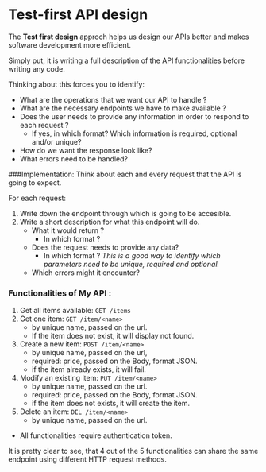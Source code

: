 # Test-first API design

The **Test first design** approch helps us design our APIs better and makes software development more efficient.

Simply put, it is writing a full description of the API functionalities before writing any code.

Thinking about this forces you to identify:

- What are the operations that we want our API to handle ?
- What are the necessary endpoints we have to make available ?
- Does the user needs to provide any information in order to respond to each request ? 
  - If yes, in which format? Which information is required, optional and/or unique?
- How do we want the response look like?
- What errors need to be handled?


###Implementation: 
Think about each and every request that the API is going to expect.

For each request:
1. Write down the endpoint through which is going to be accesible.
2. Write a short description for what this endpoint will do.
    - What it would return ?
        - In which format ? 
    - Does the request needs to provide any data?
        - In which format ? *This is a good way to identify which parameters need to be unique, required and optional.*
    - Which errors might it encounter?
    

### Functionalities of My API :

1. Get all items available: ```GET /items```
2. Get one item: ```GET /item/<name>```
    - by unique name, passed on the url.
    - If the item does not exist, it will display not found.
3. Create a new item: ```POST /item/<name>```
    - by unique name, passed on the url, 
    - required: price, passed on the Body, format JSON.
    - if the item already exists, it will fail.
4. Modify an existing item: ```PUT /item/<name>```
    - by unique name, passed on the url.
    - required: price, passed on the Body, format JSON.
    - if the item does not exists, it will create the item.
5. Delete an item: ```DEL /item/<name>```
    - by unique name, passed on the url.

* All functionalities require authentication token.

It is pretty clear  to see, that 4 out of the 5 functionalities can share the same endpoint using different HTTP request methods.